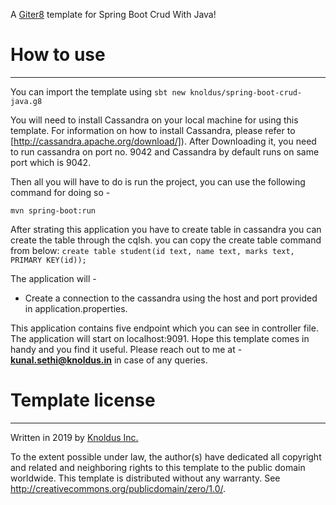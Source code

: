 A [Giter8][g8] template for Spring Boot Crud With Java!

# How to use
---
You can import the template using
`sbt new knoldus/spring-boot-crud-java.g8`

You will need to install Cassandra on your local machine for using this template. For information on how to install Cassandra, please refer to [http://cassandra.apache.org/download/]). After Downloading it, you need to run cassandra on port no. 9042 and Cassandra by default runs on same port which is 9042.

Then all you will have to do is run the project, you can use the following command for doing so -

`mvn spring-boot:run`

After strating this application you have to create table in cassandra you can create the table through the cqlsh. you can copy the create table command from below:
`create table student(id text, name text, marks text, PRIMARY KEY(id));`

The application will -
- Create a connection to the cassandra using the host and port provided in application.properties.

This application contains five endpoint which you can see in controller file.
The application will start on localhost:9091.
Hope this template comes in handy and you find it useful. Please reach out to me at - **kunal.sethi@knoldus.in** in case of any queries.

# Template license
----------------
Written in 2019 by [Knoldus Inc.](http://www.knoldus.com)

To the extent possible under law, the author(s) have dedicated all copyright and related
and neighboring rights to this template to the public domain worldwide.
This template is distributed without any warranty. See <http://creativecommons.org/publicdomain/zero/1.0/>.

[g8]: http://www.foundweekends.org/giter8/
